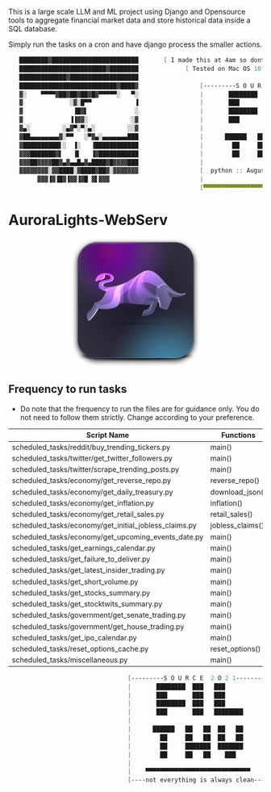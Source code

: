 This is a large scale LLM and ML project using Django and Opensource tools to aggregate financial market data and store historical data inside a SQL database.

Simply run the tasks on a cron and have django process the smaller actions.


```powershell
   ████████▓████████████████████████       [ I made this at 4am so dont judge my dirty code ]
   ████████████████████████▓████████             [ Tested on Mac OS 10.14+ and Ubuntu 18.04 ]
   █████████████▓███████████████████                 
   ███████████████████████████▓████▓                 [---------S O U R C E  2 O 2 1---------]
   ▓░    ▀▀▀▀▓██▓██▓██▓█▓▀▀▀▀▀░   ▀░                 |       ████████  ███   ███            | 
   ▓             ░▓░█▀▀            ▐                 |       ███       ███   ███            | 
   ▓              ▐█▓▌             ░                 |       ████████  ███   ███            | 
   ▓             ▐▐▓▓░            ░▓                 |       ███       ███   ████████       | 
   ▓▄░         ░▄▓▀░▀░▄░         ░░▓                 |                                      | 
   ▓██▄▄▄▄▄▄▄▄▓░▀▀   ░▀▓▄░▄▄▄▄▄▄▄███                 |      ██████   ██   ██  ██   ██       |  
   ▓██████████▌░  ▐░   ▐████████████                 |        ██     ███████  ███████       |  
   ▓▓▓███████▓▌   ▐▌   ▐▓███████████                 |        ██     ██   ██    ███         |  
   ▓▓▓██▓▓▓▓██▓▄▓▄▄█▄▓▄████▓█▓▓▓▓███                 |                                      |
   ▓▓▓▓▓▓▓▓░▓▓████░▓████▓██▓░▓▓▓▓▓▓▓                 [  python :: August 2021 :: build v 1  ]
        ▓▓▓▐▓▐█▓▐▓▓▐▓█ ▓▌▓▓▓                         |                                      |  
                                                     [▀▀▀▀▀▀▀▀▀▀▀▀▀▀▀▀▀▀▀▀▀▀▀▀▀▀▀▀▀▀▀▀▀▀▀▀▀▀]
```       

# AuroraLights-WebServ     

<p align="center">
  <img src="./static/auroraLights/icon-aurora--gradient.png" width="255" height="255">
</p>
   
## Frequency to run tasks
- Do note that the frequency to run the files are for guidance only. You do not need to follow them strictly. Change according to your preference.

| Script Name                                                                           | Functions                               | Frequency   |
| ------------------------------------------------------------------------------------- |-----------------------------------------|-------------|
| scheduled_tasks/reddit/buy_trending_tickers.py                                        | main()                                  | Daily (MH)  |
| scheduled_tasks/twitter/get_twitter_followers.py                                      | main()                                  | Daily       |
| scheduled_tasks/twitter/scrape_trending_posts.py                                      | main()                                  | Daily (MH)  |
| scheduled_tasks/economy/get_reverse_repo.py                                           | reverse_repo()                          | 1.30PM      |
| scheduled_tasks/economy/get_daily_treasury.py                                         | download_json()                         | 4.00PM      |
| scheduled_tasks/economy/get_inflation.py                                              | inflation()                             | Monthly     |
| scheduled_tasks/economy/get_retail_sales.py                                           | retail_sales()                          | Monthly     |
| scheduled_tasks/economy/get_initial_jobless_claims.py                                 | jobless_claims()                        | Weekly      |
| scheduled_tasks/economy/get_upcoming_events_date.py                                   | main()                                  | 6.00PM      |
| scheduled_tasks/get_earnings_calendar.py                                              | main()                                  | Daily (AH)  |
| scheduled_tasks/get_failure_to_deliver.py                                             | main()                                  | 2 Weeks     |
| scheduled_tasks/get_latest_insider_trading.py                                         | main()                                  | 2 Hours     |
| scheduled_tasks/get_short_volume.py                                                   | main()                                  | 6.00PM      | 
| scheduled_tasks/get_stocks_summary.py                                                 | main()                                  | 10 Mins     |
| scheduled_tasks/get_stocktwits_summary.py                                             | main()                                  | Hourly      |
| scheduled_tasks/government/get_senate_trading.py                                      | main()                                  | Daily (AH)  |
| scheduled_tasks/government/get_house_trading.py                                       | main()                                  | Daily (AH)  |
| scheduled_tasks/get_ipo_calendar.py                                                   | main()                                  | Daily (AH)  |
| scheduled_tasks/reset_options_cache.py                                                | reset_options()                         | Daily (AH)  |
| scheduled_tasks/miscellaneous.py                                                      | main()                                  | Daily (AH)  |

```powershell
                                 [---------S O U R C E  2 O 2 1---------]
                                 |       ████████  ███   ███            |
                                 |       ███       ███   ███            |
                                 |       ████████  ███   ███            |
                                 |       ███       ███   ████████       |
                                 |                                      |
                                 |      ██████   ██   ██  ██   ██       |
                                 |        ██     ██   ██  ██   ██       |
                                 |        ██     ███████  ███████       |
                                 |        ██     ██   ██    ███         |
                                 |                                      |
                                 |    ▀▀▀▀▀▀▀▀▀▀▀▀▀▀▀▀▀▀▀▀▀▀▀▀▀▀▀▀▀     |
                                 [----not everything is always clean----]
```
